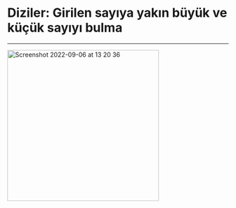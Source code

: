 # Diziler: Girilen sayıya yakın büyük ve küçük sayıyı bulma

---

<img width="345" alt="Screenshot 2022-09-06 at 13 20 36" src="https://user-images.githubusercontent.com/72032853/188611036-dae03b04-1109-480f-a992-772b827b550d.png">

